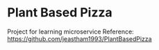 # Plant Based Pizza

Project for learning microservice
Reference: https://github.com/jeastham1993/PlantBasedPizza

